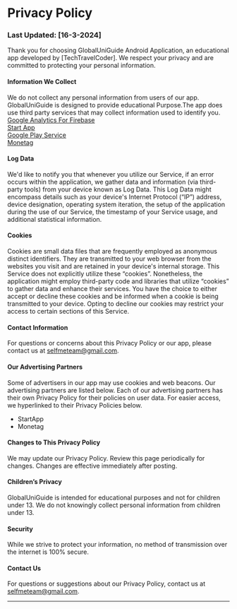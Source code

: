 
# Privacy Policy

### Last Updated: [16-3-2024]

Thank you for choosing GlobalUniGuide Android Application, an educational app developed by [TechTravelCoder]. We respect your privacy and are committed to protecting your personal information.

#### Information We Collect

We do not collect any personal information from users of our app. GlobalUniGuide is designed to provide educational Purpose.The app does use third party services that may collect information used to identify you.  
[Google Analytics For Firebase](https://firebase.google.com/)  
[Start App](https://www.start.io/)  
[Google Play Service](https://policies.google.com/)  
[Monetag](https://monetag.com/)  



#### Log Data 
We'd like to notify you that whenever you utilize our Service, if an error occurs within the application, we gather data and information (via third-party tools) from your device known as Log Data. This Log Data might encompass details such as your device's Internet Protocol (“IP”) address, device designation, operating system iteration, the setup of the application during the use of our Service, the timestamp of your Service usage, and additional statistical information.

#### Cookies
Cookies are small data files that are frequently employed as anonymous distinct identifiers. They are transmitted to your web browser from the websites you visit and are retained in your device's internal storage.
This Service does not explicitly utilize these “cookies”. Nonetheless, the application might employ third-party code and libraries that utilize “cookies” to gather data and enhance their services. You have the choice to either accept or decline these cookies and be informed when a cookie is being transmitted to your device. Opting to decline our cookies may restrict your access to certain sections of this Service.

#### Contact Information

For questions or concerns about this Privacy Policy or our app, please contact us at selfmeteam@gmail.com.

#### Our Advertising Partners
Some of advertisers in our app may use cookies and web beacons. Our advertising partners are listed below. Each of our advertising partners has their own Privacy Policy for their policies on user data. For easier access, we hyperlinked to their Privacy Policies below.
  * StartApp
  * Monetag

#### Changes to This Privacy Policy

We may update our Privacy Policy. Review this page periodically for changes. Changes are effective immediately after posting.


#### Children’s Privacy

GlobalUniGuide is intended for educational purposes and not for children under 13. We do not knowingly collect personal information from children under 13.

#### Security

While we strive to protect your information, no method of transmission over the internet is 100% secure.

#### Contact Us

For questions or suggestions about our Privacy Policy, contact us at selfmeteam@gmail.com.

---
